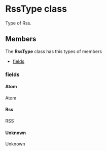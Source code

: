 
# RssType class

Type of Rss.

## Members

The **RssType** class has this types of members

* [fields](#fields)

### fields

#### Atom

Atom

#### Rss

RSS

#### Unknown

Unknown
